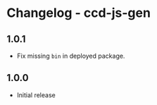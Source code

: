 # Changelog - ccd-js-gen

## 1.0.1

- Fix missing `bin` in deployed package.

## 1.0.0

- Initial release
